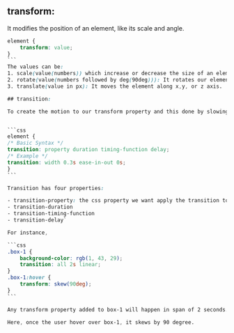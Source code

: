 ## transform:

It modifies the position of an element, like its scale and angle.

````css
element {
	transform: value;
}
```
The values can be:
1. scale(value(numbers)) which increase or decrease the size of an element.
2. rotate(value(numbers followed by deg(90deg))): It rotates our element.
3. translate(value in px): It moves the element along x,y, or z axis.

## transition:

To create the motion to our transform property and this done by slowing or speeding the transformation, transition is used.


```css
element {
/* Basic Syntax */
transition: property duration timing-function delay;
/* Example */
transition: width 0.3s ease-in-out 0s;
}
```

Transition has four properties:

- transition-property: the css property we want apply the transition to, it can be one, more separated by commas or just simply use `all` to apply for all properties.
- transition-duration
- transition-timing-function
- transition-delay`

For instance,

```css
.box-1 {
	background-color: rgb(1, 43, 29);
	transition: all 2s linear;
}
.box-1:hover {
	transform: skew(90deg);
}
```

Any transform property added to box-1 will happen in span of 2 seconds.

Here, once the user hover over box-1, it skews by 90 degree.
````
